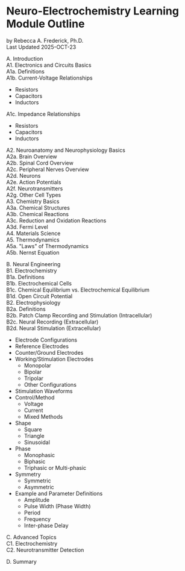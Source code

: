 # **Neuro-Electrochemistry Learning Module Outline**
by Rebecca A. Frederick, Ph.D. <br /> Last Updated 2025-OCT-23

A. Introduction <br />
A1. Electronics and Circuits Basics <br />
A1a. Definitions <br />
A1b. Current-Voltage Relationships
- Resistors
- Capacitors
- Inductors

A1c. Impedance Relationships
- Resistors
- Capacitors
- Inductors

A2. Neuroanatomy and Neurophysiology Basics <br />
A2a. Brain Overview <br />
A2b. Spinal Cord Overview <br />
A2c. Peripheral Nerves Overview <br />
A2d. Neurons <br />
A2e. Action Potentials <br />
A2f. Neurotransmitters <br />
A2g. Other Cell Types <br />
A3. Chemistry Basics <br />
A3a. Chemical Structures <br />
A3b. Chemical Reactions <br />
A3c. Reduction and Oxidation Reactions <br />
A3d. Fermi Level <br />
A4. Materials Science <br />
A5. Thermodynamics <br />
A5a. "Laws" of Thermodynamics <br />
A5b. Nernst Equation <br />

B. Neural Engineering <br />
B1. Electrochemistry <br />
B1a. Definitions <br />
B1b. Electrochemical Cells <br />
B1c. Chemical Equilibrium vs. Electrochemical Equilibrium <br />
B1d. Open Circuit Potential <br />
B2. Electrophysiology <br />
B2a. Definitions <br />
B2b. Patch Clamp Recording and Stimulation (Intracellular) <br />
B2c. Neural Recording (Extracellular) <br />
B2d. Neural Stimulation (Extracellular)
- Electrode Configurations
- Reference Electrodes
- Counter/Ground Electrodes
- Working/Stimulation Electrodes
  - Monopolar
  - Bipolar
  - Tripolar
  - Other Configurations
- Stimulation Waveforms
- Control/Method
  - Voltage
  - Current
  - Mixed Methods
- Shape
  - Square
  - Triangle
  - Sinusoidal
- Phase
  - Monophasic
  - Biphasic
  - Triphasic or Multi-phasic
- Symmetry
  - Symmetric
  - Asymmetric
- Example and Parameter Definitions
  - Amplitude
  - Pulse Width (Phase Width)
  - Period
  - Frequency
  - Inter-phase Delay

C. Advanced Topics <br />
C1. Electrochemistry <br />
C2. Neurotransmitter Detection <br />

D. Summary